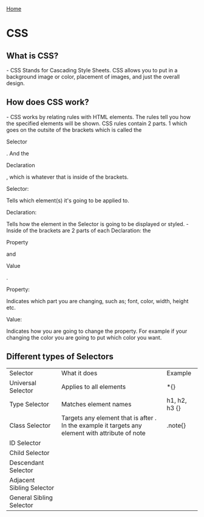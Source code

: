 [Home](README.md)
<!DOCTYPE html>
<head>
    <meta charset="UTF-8">
    <meta name="viewport" content="width=device-width, initial-scale=1.0">
    <link rel="stylesheet" href="style.css">
</head>
<body>
<h1>CSS</h1>
<h2>What is CSS?</h2>
- CSS Stands for Cascading Style Sheets. CSS allows you to put in a background image or color, placement of images, and just the overall design.
<h2>How does CSS work?</h2>
- CSS works by relating rules with HTML elements. The rules tell you how the specified elements will be shown. CSS rules contain 2 parts. 1 which goes on the outsite of the brackets which is called the <p style color="blueText">Selector</p>. And the <p style color="pinkText">Declaration</p>, which is whatever that is inside of the brackets. 
<p style color="blueText">Selector:</p> Tells which element(s) it's going to be applied to.
<p style color="pinkText">Declaration:</p> Tells how the element in the Selector is going to be displayed or styled. 
- Inside of the brackets are 2 parts of each Declaration: the <p style color="lightPurple">Property</p> and <p style color="greenText">Value</p>.
<p style color="lightPurple">Property:</p> Indicates which part you are changing, such as; font, color, width, height etc. 
<p style color="greenText">Value:</p> Indicates how you are going to change the property. For example if your changing the color you are going to put which color you want. 
<h2>Different types of Selectors</h2>
<table style="width:100%">
<tr>
    <td>Selector</td>
    <td>What it does</td>
    <td>Example</td>
</tr>
<tr>
    <td>Universal Selector</td>
    <td>Applies to all elements</td>
    <td>*{}</td>
</tr>
<tr>
    <td>Type Selector</td>
    <td>Matches element names</td>
    <td>h1, h2, h3 {}</td>
</tr>
<tr>
    <td>Class Selector</td>
    <td>Targets any element that is after . In the example it targets any element with attribute of note</td>
    <td>.note{}</td>
</tr>
<tr>
    <td>ID Selector</td>
    <td></td>
    <td></td>
</tr>
<tr>
    <td>Child Selector</td>
    <td></td>
    <td></td>
</tr>
<tr>
    <td>Descendant Selector</td>
    <td></td>
    <td></td>
</tr>
<tr>
    <td>Adjacent Sibling Selector</td>
    <td></td>
    <td></td>
</tr>
<tr>
    <td>General Sibling Selector</td>
    <td></td>
    <td></td>
</tr>




</body>
</html>